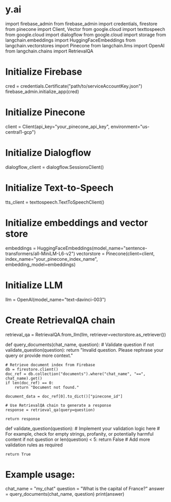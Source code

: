 # y.ai
import firebase_admin
from firebase_admin import credentials, firestore
from pinecone import Client, Vector
from google.cloud import texttospeech
from google.cloud import dialogflow
from google.cloud import storage
from langchain.embeddings import HuggingFaceEmbeddings
from langchain.vectorstores import Pinecone
from langchain.llms import OpenAI
from langchain.chains import RetrievalQA

# Initialize Firebase
cred = credentials.Certificate("path/to/serviceAccountKey.json")
firebase_admin.initialize_app(cred)

# Initialize Pinecone
client = Client(api_key="your_pinecone_api_key", environment="us-central1-gcp")

# Initialize Dialogflow
dialogflow_client = dialogflow.SessionsClient()

# Initialize Text-to-Speech
tts_client = texttospeech.TextToSpeechClient()

# Initialize embeddings and vector store
embeddings = HuggingFaceEmbeddings(model_name="sentence-transformers/all-MiniLM-L6-v2")
vectorstore = Pinecone(client=client, index_name="your_pinecone_index_name", embedding_model=embeddings)

# Initialize LLM
llm = OpenAI(model_name="text-davinci-003")

# Create RetrievalQA chain
retrieval_qa = RetrievalQA.from_llm(llm, retriever=vectorstore.as_retriever())

def query_documents(chat_name, question):
    # Validate question
    if not validate_question(question):
        return "Invalid question. Please rephrase your query or provide more context."

    # Retrieve document index from Firebase
    db = firestore.client()
    doc_ref = db.collection("documents").where("chat_name", "==", chat_name).get()
    if len(doc_ref) == 0:
        return "Document not found."

    document_data = doc_ref[0].to_dict()["pinecone_id"]

    # Use RetrievalQA chain to generate a response
    response = retrieval_qa(query=question)

    return response

def validate_question(question):
    # Implement your validation logic here
    # For example, check for empty strings, profanity, or potentially harmful content
    if not question or len(question) < 5:
        return False
    # Add more validation rules as required

    return True

# Example usage:
chat_name = "my_chat"
question = "What is the capital of France?"
answer = query_documents(chat_name, question)
print(answer)
